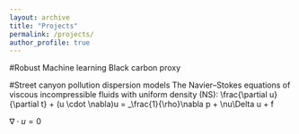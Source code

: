 ```yaml
---
layout: archive
title: "Projects"
permalink: /projects/
author_profile: true
---
```


#Robust Machine learning Black carbon proxy

#Street canyon pollution dispersion models
The Navier–Stokes equations of viscous incompressible fluids with uniform density (NS):
\frac{\partial u}{\partial t} + (u \cdot \nabla)u = _\frac{1}{\rho}\nabla p + \nu\Delta u + f

$\nabla \cdot u = 0$
